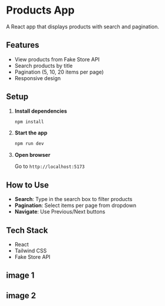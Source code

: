 # Products App

A React app that displays products with search and pagination.

## Features

- View products from Fake Store API
- Search products by title
- Pagination (5, 10, 20 items per page)
- Responsive design

## Setup

1. **Install dependencies**
   ```bash
   npm install
   ```

2. **Start the app**
   ```bash
   npm run dev
   ```

3. **Open browser**
   
   Go to `http://localhost:5173`

## How to Use

- **Search**: Type in the search box to filter products
- **Pagination**: Select items per page from dropdown
- **Navigate**: Use Previous/Next buttons

## Tech Stack

- React
- Tailwind CSS
- Fake Store API


## image 1


## image 2